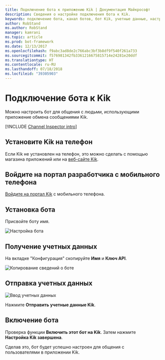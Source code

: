 ```yaml
---
title: Подключение бота к приложению Kik | Документация Майкрософт
description: Сведения о настройке подключения бота к Kik.
keywords: подключение бота, канал ботов, бот Kik, учетные данные, настройка, телефон
author: RobStand
ms.author: RobStand
manager: kamrani
ms.topic: article
ms.prod: bot-framework
ms.date: 12/13/2017
ms.openlocfilehash: f9abc3ad8de2c766abc3bf3b8df9f540f261a733
ms.sourcegitcommit: f576981342fb3361216675815714e24281e20ddf
ms.translationtype: HT
ms.contentlocale: ru-RU
ms.lasthandoff: 07/18/2018
ms.locfileid: "39305903"
---
```

# <a name="connect-a-bot-to-kik"></a>Подключение бота к Kik

Можно настроить бот для общения с людьми, использующими приложение обмена сообщениями Kik.

[!INCLUDE [Channel Inspector intro](~/includes/snippet-channel-inspector.md)]

## <a name="install-kik-on-your-phone"></a>Установите Kik на телефон

Если Kik не установлен на телефон, это можно сделать с помощью магазина приложений или на <a href="https://www.kik.com/" target="_blank">веб-сайте Kik</a>.

## <a name="log-into-the-dev-portal-with-your-mobile-phone"></a>Войдите на портал разработчика с мобильного телефона

<a href="https://dev.kik.com" target="_blank">Войдите на портал Kik</a> с мобильного телефона.

## <a name="follow-the-bot-setup-process"></a>Установка бота

Присвойте боту имя.

![Настройка бота](~/media/channels/kik-phone.png)

## <a name="gather-credentials"></a>Получение учетных данных

На вкладке "Конфигурация" скопируйте **Имя** и **Ключ API**.

![Копирование сведений о боте](~/media/channels/kik-configure.png)

## <a name="submit-credentials"></a>Отправка учетных данных

![Ввод учетных данных](~/media/channels/kik-creds.png)

Нажмите **Отправить учетные данные Kik**.

## <a name="enable-the-bot"></a>Включение бота

Проверка функции **Включить этот бот на Kik**. Затем нажмите **Настройка Kik завершена**.

Сделав это, бот будет успешно настроен для общения с пользователями в приложении Kik.
